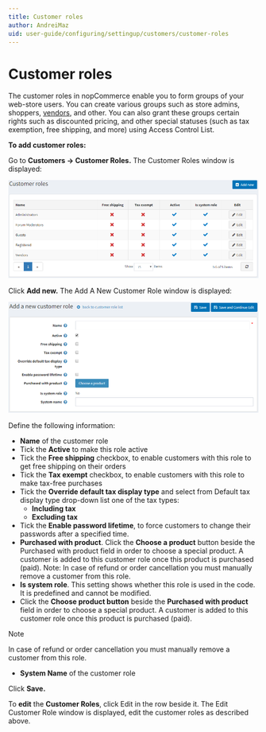```yaml
---
title: Customer roles
author: AndreiMaz
uid: user-guide/configuring/settingup/customers/customer-roles
---
```

# Customer roles

The customer roles in nopCommerce enable you to form groups of your web-store users. You can create various groups such as store admins, shoppers, [vendors](xref:user-guide/configuring/settingup/customers/vendors/index), and other. You can also grant these groups certain rights such as discounted pricing, and other special statuses (such as tax exemption, free shipping, and more) using Access Control List.

**To add customer roles:**

Go to **Customers → Customer Roles.** The Customer Roles window is displayed:

![customerroles](_static/customer-roles/customerroles1.png)

Click **Add new.** The Add A New Customer Role window is displayed:

![addcustomerrole](_static/customer-roles/customerroles2.png)

Define the following information:

* **Name** of the customer role
* Tick the **Active** to make this role active
* Tick the **Free shipping** checkbox, to enable customers with this role to get free shipping on their orders
* Tick the **Tax exempt** checkbox, to enable customers with this role to make tax-free purchases
* Tick the **Override default tax display type** and select from Default tax display type drop-down list one of the tax types:
  * **Including tax**
  * **Excluding tax**
* Tick the **Enable password lifetime**, to force customers to change their passwords after a specified time.
* **Purchased with product**. Click the **Choose a product** button beside the Purchased with product field in order to choose a special product. A customer is added to this customer role once this product is purchased (paid). Note: In case of refund or order cancellation you must manually remove a customer from this role.
* **Is system role**. This setting shows whether this role is used in the code. It is predefined and cannot be modified.
* Click the **Choose product button** beside the **Purchased with product** field in order to choose a special product. A customer is added to this customer role once this product is purchased (paid).

> [!NOTE]
> In case of refund or order cancellation you must manually remove a customer from this role.

* **System Name** of the customer role

Click **Save.**

 To **edit** the **Customer Roles**, click Edit in the row beside it. The Edit Customer Role window is displayed, edit the customer roles as described above.
